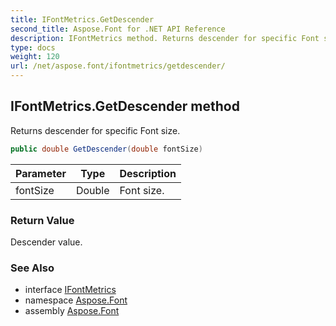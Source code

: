 ```yaml
---
title: IFontMetrics.GetDescender
second_title: Aspose.Font for .NET API Reference
description: IFontMetrics method. Returns descender for specific Font size
type: docs
weight: 120
url: /net/aspose.font/ifontmetrics/getdescender/
---
```

## IFontMetrics.GetDescender method

Returns descender for specific Font size.

```csharp
public double GetDescender(double fontSize)
```

| Parameter | Type | Description |
| --- | --- | --- |
| fontSize | Double | Font size. |

### Return Value

Descender value.

### See Also

* interface [IFontMetrics](../)
* namespace [Aspose.Font](../../ifontmetrics/)
* assembly [Aspose.Font](../../../)


